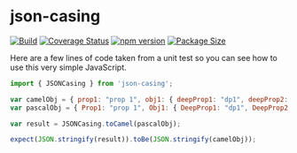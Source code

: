 # json-casing

[![Build](https://travis-ci.org/stewie1570/JSONCasing.svg)](https://travis-ci.org/stewie1570/JSONCasing)
[![Coverage Status](https://coveralls.io/repos/github/stewie1570/JSONCasing/badge.svg?branch=master)](https://coveralls.io/github/stewie1570/JSONCasing?branch=master)
[![npm version](https://badge.fury.io/js/json-casing.svg)](https://badge.fury.io/js/json-casing)
[![Package Size](https://badgen.net/bundlephobia/minzip/json-casing)](https://bundlephobia.com/result?p=json-casing)

Here are a few lines of code taken from a unit test so you can see how to use this very simple JavaScript.

```jsx
import { JSONCasing } from 'json-casing';

var camelObj = { prop1: "prop 1", obj1: { deepProp1: "dp1", deepProp2: "dp2" } };
var pascalObj = { Prop1: "prop 1", Obj1: { DeepProp1: "dp1", DeepProp2: "dp2" } };

var result = JSONCasing.toCamel(pascalObj);

expect(JSON.stringify(result)).toBe(JSON.stringify(camelObj));
```
